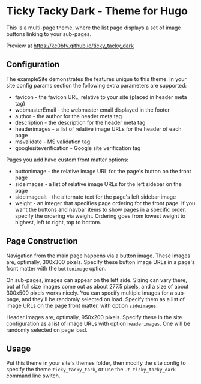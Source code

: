 # Ticky Tacky Dark - Theme for Hugo
This is a multi-page theme, where the list page displays a set of image buttons linking to your sub-pages.

Preview at <https://kc0bfv.github.io/ticky_tacky_dark>

## Configuration
The exampleSite demonstrates the features unique to this theme.  In your site config params section the following extra parameters are supported:
* favicon - the favicon URL, relative to your site (placed in header meta tag)
* webmasterEmail - the webmaster email displayed in the footer
* author - the author for the header meta tag
* description - the description for the header meta tag
* headerimages - a list of relative image URLs for the header of each page
* msvalidate - MS validation tag
* googlesiteverification - Google site verification tag

Pages you add have custom front matter options:
* buttonimage - the relative image URL for the page's button on the front page
* sideimages - a list of relative image URLs for the left sidebar on the page
* sideimagealt - the alternate text for the page's left sidebar image
* weight - an integer that specifies page ordering for the front page.  If you want the buttons and navbar items to show pages in a specific order, specify the ordering via weight.  Ordering goes from lowest weight to highest, left to right, top to bottom.

## Page Construction
Navigation from the main page happens via a button image.  These images are, optimally, 300x300 pixels.  Specify these button image URLs in a page's front matter with the `buttonimage` option.

On sub-pages, images can appear on the left side.  Sizing can vary there, but at full size images come out as about 277.5 pixels, and a size of about 300x500 pixels works nicely.  You can specify multiple images for a sub-page, and they'll be randomly selected on load.  Specify them as a list of image URLs on the page front matter, with option `sideimages`.

Header images are, optimally, 950x200 pixels.  Specify these in the site configuration as a list of image URLs with option `headerimages`.  One will be randomly selected on page load.

## Usage
Put this theme in your site's themes folder, then modify the site config to specify the theme `ticky_tacky_tark`, or use the `-t ticky_tacky_dark` command line switch.
